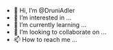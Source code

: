 - 👋 Hi, I’m @DruniAdler
- 👀 I’m interested in ...
- 🌱 I’m currently learning ...
- 💞️ I’m looking to collaborate on ...
- 📫 How to reach me ...

<!---
DruniAdler/DruniAdler is a ✨ special ✨ repository because its `README.md` (this file) appears on your GitHub profile.
You can click the Preview link to take a look at your changes.
--->
